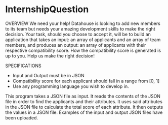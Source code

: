 # InternshipQuestion
OVERVIEW
We need your help! Datahouse is looking to add new members to its team but needs your
amazing development skills to make the right decision. Your task, should you choose to accept it,
will be to build an application that takes an input: an array of applicants and an array of team
members, and produces an output: an array of applicants with their respective compatibility
score. How the compatibility score is generated is up to you. Help us make the right decision!

SPECIFICATIONS
- Input and Output must be in JSON
- Compatibility score for each applicant should fall in a range from [0, 1]
- Use any programming language you wish to develop in.

This program takes a JSON file as input. It reads the contents of the JSON file in order to find the applicants and their attributes. It uses said attributes in the JSON file to calculate the total score of each attribute. It then outputs the values in a JSON file. Examples of the input and output JSON files have been uploaded.

